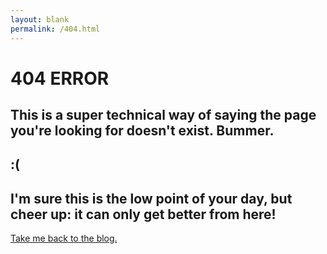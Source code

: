 ```yaml
---
layout: blank
permalink: /404.html
---
```


# 404 ERROR
## This is a super technical way of saying the page you're looking for doesn't exist.  Bummer.
## :(
##  I'm sure this is the low point of your day, but cheer up: it can only get better from here!

[Take me back to the blog.](https://www.displayblog.io/blog)
